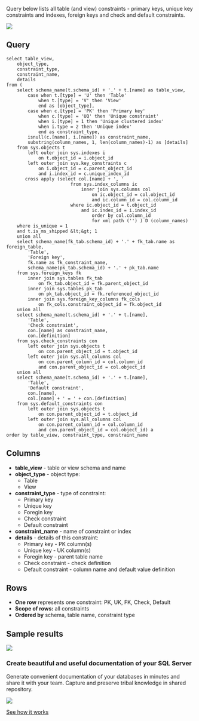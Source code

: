 Query below lists all table (and view) constraints - primary keys, unique key constraints and indexes, foreign keys and check and default constraints.

[![](https://dataedo.com/asset/img/markdown/docs/test-article/3187eed29ce5b9127613e8a72fc11156.png)](https://dataedo.com/blog/confused-when-trying-to-work-with-databases?cta=kb-query-confused)

## Query

```
select table_view,
    object_type, 
    constraint_type,
    constraint_name,
    details
from (
    select schema_name(t.schema_id) + '.' + t.[name] as table_view, 
        case when t.[type] = 'U' then 'Table'
            when t.[type] = 'V' then 'View'
            end as [object_type],
        case when c.[type] = 'PK' then 'Primary key'
            when c.[type] = 'UQ' then 'Unique constraint'
            when i.[type] = 1 then 'Unique clustered index'
            when i.type = 2 then 'Unique index'
            end as constraint_type, 
        isnull(c.[name], i.[name]) as constraint_name,
        substring(column_names, 1, len(column_names)-1) as [details]
    from sys.objects t
        left outer join sys.indexes i
            on t.object_id = i.object_id
        left outer join sys.key_constraints c
            on i.object_id = c.parent_object_id 
            and i.index_id = c.unique_index_id
       cross apply (select col.[name] + ', '
                        from sys.index_columns ic
                            inner join sys.columns col
                                on ic.object_id = col.object_id
                                and ic.column_id = col.column_id
                        where ic.object_id = t.object_id
                            and ic.index_id = i.index_id
                                order by col.column_id
                                for xml path ('') ) D (column_names)
    where is_unique = 1
    and t.is_ms_shipped &lt;&gt; 1
    union all 
    select schema_name(fk_tab.schema_id) + '.' + fk_tab.name as foreign_table,
        'Table',
        'Foreign key',
        fk.name as fk_constraint_name,
        schema_name(pk_tab.schema_id) + '.' + pk_tab.name
    from sys.foreign_keys fk
        inner join sys.tables fk_tab
            on fk_tab.object_id = fk.parent_object_id
        inner join sys.tables pk_tab
            on pk_tab.object_id = fk.referenced_object_id
        inner join sys.foreign_key_columns fk_cols
            on fk_cols.constraint_object_id = fk.object_id
    union all
    select schema_name(t.schema_id) + '.' + t.[name],
        'Table',
        'Check constraint',
        con.[name] as constraint_name,
        con.[definition]
    from sys.check_constraints con
        left outer join sys.objects t
            on con.parent_object_id = t.object_id
        left outer join sys.all_columns col
            on con.parent_column_id = col.column_id
            and con.parent_object_id = col.object_id
    union all
    select schema_name(t.schema_id) + '.' + t.[name],
        'Table',
        'Default constraint',
        con.[name],
        col.[name] + ' = ' + con.[definition]
    from sys.default_constraints con
        left outer join sys.objects t
            on con.parent_object_id = t.object_id
        left outer join sys.all_columns col
            on con.parent_column_id = col.column_id
            and con.parent_object_id = col.object_id) a
order by table_view, constraint_type, constraint_name
```

## Columns

-   **table\_view** - table or view schema and name
-   **object\_type** - object type:
    -   Table
    -   View
-   **constraint\_type** - type of constraint:
    -   Primary key
    -   Unique key
    -   Foregin key
    -   Check constraint
    -   Default constraint
-   **constraint\_name** - name of constraint or index
-   **details** - details of this constraint:
    -   Primary key - PK column(s)
    -   Unique key - UK column(s)
    -   Foregin key - parent table name
    -   Check constraint - check definition
    -   Default constraint - column name and default value definition

## Rows

-   **One row** represents one constraint: PK, UK, FK, Check, Default
-   **Scope of rows:** all constraints
-   **Ordered by** schema, table name, constraint type

## Sample results

![](https://dataedo.com/asset/img/kb/query/sql-server/table_constraints.png)

### Create beautiful and useful documentation of your SQL Server

Generate convenient documentation of your databases in minutes and share it with your team. Capture and preserve tribal knowledge in shared repository.

[![](https://dataedo.com/asset/img/markdown/docs/test-article/30c11fa4b210f11740f56e85ca8bf9c6.gif)](https://demo.dataedo.com/)

[See how it works](https://demo.dataedo.com/)